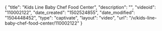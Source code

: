 {
    "title": "Kids Line Baby Chef Food Center",
    "description": "",
    "videoid": "110002122",
    "date_created": "1502524855",
    "date_modified": "1504448452",
    "type": "captivate",
    "layout": "video",
    "url": "\/v\/kids-line-baby-chef-food-center\/110002122"
}